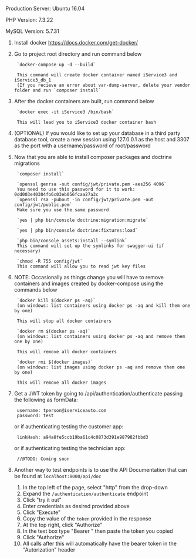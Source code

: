 Production Server: Ubuntu 16.04

PHP Version: 7.3.22

MySQL Version: 5.7.31

1. Install docker
        https://docs.docker.com/get-docker/

2. Go to project root directory and run command below

        `docker-compose up -d --build`

        This command will create docker container named iService3 and iService3_db_1
        (If you recieve an error about var-dump-server, delete your vendor folder and run `composer install`

3. After the docker containers are built, run command below

        `docker exec -it iService3 /bin/bash`

        This will lead you to iService3 docker container bash
        
4. (OPTIONAL) If you would like to set up your database in a third party database tool, create a new session using 127.0.0.1 as the host and 3307 as the port with a username/password of root/password

5. Now that you are able to install composer packages and doctrine migrations

        `composer install`

        `openssl genrsa -out config/jwt/private.pem -aes256 4096`
        You need to use this password for it to work: 0dd003e40304fb6c03eb056fcaa27a3c
        `openssl rsa -pubout -in config/jwt/private.pem -out config/jwt/public.pem`
        Make sure you use the same password

        `yes | php bin/console doctrine:migration:migrate`

        `yes | php bin/console doctrine:fixtures:load`
        
        `php bin/console assets:install --symlink`
        This command will set up the symlinks for swagger-ui (if necessary)

        `chmod -R 755 config/jwt`
        This command will allow you to read jwt key files

6. NOTE: Occasionally as things change you will have to remove containers and images created by docker-compose using the commands below

        `docker kill $(docker ps -aq)`
        (on windows: list containers using docker ps -aq and kill them one by one)

        This will stop all docker containers

        `docker rm $(docker ps -aq)`
        (on windows: list containers using docker ps -aq and remove them one by one)

        This will remove all docker containers

        `docker rmi $(docker images)`
        (on windows: list images using docker ps -aq and remove them one by one)

        This will remove all docker images
        
7. Get a JWT token by going to /api/authentication/authenticate passing the following as formData:

        username: tperson@iserviceauto.com
        password: test

    or if authenticating testing the customer app:

        linkHash: a94a8fe5ccb19ba61c4c0873d391e987982fbbd3
        
    or if authenticating testing the technician app:

        //@TODO: Coming soon

8. Another way to test endpoints is to use the API Documentation that can be found at `localhost:8000/api/doc` 

    1. In the top left of the page, select "http" from the drop-down
    2. Expand the `/authentication/authenticate` endpoint
    3. Click "try it out"
    4. Enter credentials as desired provided above
    5. Click "Execute"
    6. Copy the value of the `token` provided in the response
    7. At the top right, click "Authorize"
    8. In the text box type "Bearer " then paste the token you copied
    9. Click "Authorize" 
    10. All calls after this will automatically have the bearer token in the "Autorization" header
